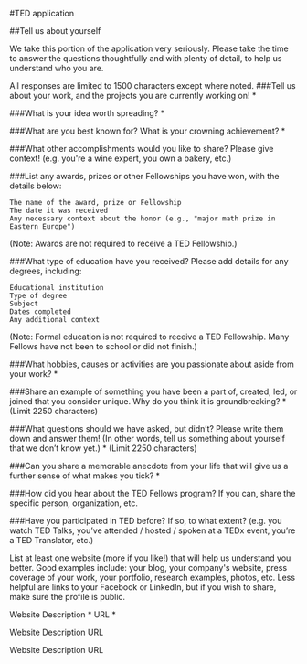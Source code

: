 #TED application

##Tell us about yourself

We take this portion of the application very seriously. Please take the time to answer the questions thoughtfully and with plenty of detail, to help us understand who you are.

All responses are limited to 1500 characters except where noted.
###Tell us about your work, and the projects you are currently working on! *



###What is your idea worth spreading? *


###What are you best known for? What is your crowning achievement? *


###What other accomplishments would you like to share? Please give context! (e.g. you're a wine expert, you own a bakery, etc.)

###List any awards, prizes or other Fellowships you have won, with the details below:

    The name of the award, prize or Fellowship
    The date it was received
    Any necessary context about the honor (e.g., "major math prize in Eastern Europe")

(Note: Awards are not required to receive a TED Fellowship.)


###What type of education have you received? Please add details for any degrees, including:

    Educational institution
    Type of degree
    Subject
    Dates completed
    Any additional context

(Note: Formal education is not required to receive a TED Fellowship. Many Fellows have not been to school or did not finish.)


###What hobbies, causes or activities are you passionate about aside from your work? *

###Share an example of something you have been a part of, created, led, or joined that you consider unique. Why do you think it is groundbreaking? *
(Limit 2250 characters)

###What questions should we have asked, but didn’t? Please write them down and answer them! (In other words, tell us something about yourself that we don’t know yet.) *
(Limit 2250 characters)

###Can you share a memorable anecdote from your life that will give us a further sense of what makes you tick? *

###How did you hear about the TED Fellows program? If you can, share the specific person, organization, etc.

###Have you participated in TED before? If so, to what extent? (e.g. you watch TED Talks, you’ve attended / hosted / spoken at a TEDx event, you’re a TED Translator, etc.)


List at least one website (more if you like!) that will help us understand you better.
Good examples include: your blog, your company's website, press coverage of your work, your portfolio, research examples, photos, etc. Less helpful are links to your Facebook or LinkedIn, but if you wish to share, make sure the profile is public.

Website Description *
URL *

Website Description
URL

Website Description
URL
